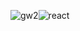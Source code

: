 ![gw2](https://wbo2hhkgdnexdedu-zippykid.netdna-ssl.com/wp-content/uploads/2012/08/GW2-Logo.jpg)![react](https://cdn.worldvectorlogo.com/logos/react.svg)
